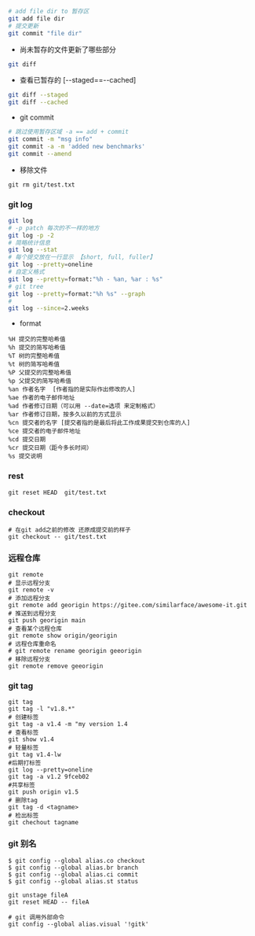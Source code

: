

```bash
# add file dir to 暂存区
git add file dir
# 提交更新
git commit "file dir"
```

- 尚未暂存的文件更新了哪些部分
```bash
git diff
```

- 查看已暂存的 [--staged==--cached]
```bash
git diff --staged
git diff --cached
```

-  git commit
```bash
# 跳过使用暂存区域 -a == add + commit
git commit -m "msg info"
git commit -a -m 'added new benchmarks'
git commit --amend
```

- 移除文件
```text
git rm git/test.txt
```
### git log
```bash
git log 
# -p patch 每次的不一样的地方
git log -p -2
# 简略统计信息
git log --stat
# 每个提交放在一行显示 【short, full, fuller】
git log --pretty=oneline  
# 自定义格式
git log --pretty=format:"%h - %an, %ar : %s"
# git tree
git log --pretty=format:"%h %s" --graph 
# 
git log --since=2.weeks
```

- format
```text
%H 提交的完整哈希值
%h 提交的简写哈希值
%T 树的完整哈希值
%t 树的简写哈希值
%P 父提交的完整哈希值
%p 父提交的简写哈希值
%an 作者名字  [作者指的是实际作出修改的人]
%ae 作者的电子邮件地址
%ad 作者修订日期（可以用 --date=选项 来定制格式）
%ar 作者修订日期，按多久以前的方式显示
%cn 提交者的名字 [提交者指的是最后将此工作成果提交到仓库的人]
%ce 提交者的电子邮件地址
%cd 提交日期
%cr 提交日期（距今多长时间）
%s 提交说明
```


### rest

```text
git reset HEAD  git/test.txt
```


### checkout

```text
# 在git add之前的修改 还原成提交前的样子
git checkout -- git/test.txt
```

### 远程仓库
```text
git remote
# 显示远程分支
git remote -v
# 添加远程分支 
git remote add georigin https://gitee.com/similarface/awesome-it.git
# 推送到远程分支
git push georigin main
# 查看某个远程仓库
git remote show origin/georigin
# 远程仓库重命名
# git remote rename georigin geeorigin
# 移除远程分支
git remote remove geeorigin
```


### git tag

```text
git tag
git tag -l "v1.8.*"
# 创建标签
git tag -a v1.4 -m "my version 1.4
# 查看标签
git show v1.4
# 轻量标签
git tag v1.4-lw
#后期打标签
git log --pretty=oneline
git tag -a v1.2 9fceb02
#共享标签
git push origin v1.5
# 删除tag
git tag -d <tagname>
# 检出标签
git chechout tagname
```

### git 别名
```text
$ git config --global alias.co checkout
$ git config --global alias.br branch
$ git config --global alias.ci commit
$ git config --global alias.st status

git unstage fileA
git reset HEAD -- fileA

# git 调用外部命令
git config --global alias.visual '!gitk'
```
